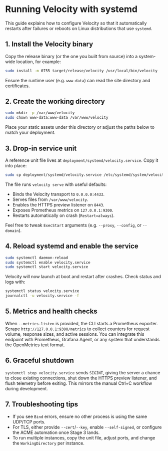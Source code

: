 # Running Velocity with systemd

This guide explains how to configure Velocity so that it automatically restarts after failures or reboots on Linux distributions that use `systemd`.

## 1. Install the Velocity binary

Copy the release binary (or the one you built from source) into a system-wide location, for example:

```bash
sudo install -m 0755 target/release/velocity /usr/local/bin/velocity
```

Ensure the runtime user (e.g. `www-data`) can read the site directory and certificates.

## 2. Create the working directory

```bash
sudo mkdir -p /var/www/velocity
sudo chown www-data:www-data /var/www/velocity
```

Place your static assets under this directory or adjust the paths below to match your deployment.

## 3. Drop-in service unit

A reference unit file lives at `deployment/systemd/velocity.service`. Copy it into place:

```bash
sudo cp deployment/systemd/velocity.service /etc/systemd/system/velocity.service
```

The file runs `velocity serve` with useful defaults:

- Binds the Velocity transport to `0.0.0.0:4433`.
- Serves files from `/var/www/velocity`.
- Enables the HTTPS preview listener on `8443`.
- Exposes Prometheus metrics on `127.0.0.1:9300`.
- Restarts automatically on crash (`Restart=always`).

Feel free to tweak `ExecStart` arguments (e.g. `--proxy`, `--config`, or `--domain`).

## 4. Reload systemd and enable the service

```bash
sudo systemctl daemon-reload
sudo systemctl enable velocity.service
sudo systemctl start velocity.service
```

Velocity will now launch at boot and restart after crashes. Check status and logs with:

```bash
systemctl status velocity.service
journalctl -u velocity.service -f
```

## 5. Metrics and health checks

When `--metrics-listen` is provided, the CLI starts a Prometheus exporter. Scrape `http://127.0.0.1:9300/metrics` to collect counters for request volume, response sizes, and active sessions. You can integrate this endpoint with Prometheus, Grafana Agent, or any system that understands the OpenMetrics text format.

## 6. Graceful shutdown

`systemctl stop velocity.service` sends `SIGINT`, giving the server a chance to close existing connections, shut down the HTTPS preview listener, and flush telemetry before exiting. This mirrors the manual Ctrl+C workflow during development.

## 7. Troubleshooting tips

- If you see `Bind` errors, ensure no other process is using the same UDP/TCP ports.
- For TLS, either provide `--cert`/`--key`, enable `--self-signed`, or configure the ACME automation once Stage 3 lands.
- To run multiple instances, copy the unit file, adjust ports, and change the `WorkingDirectory` per instance.
